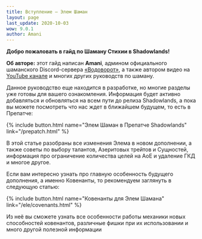 ```yaml
---
title: Вступление – Элем Шаман
layout: page
last_update: 2020-10-03 
wow: 9.0.1
author: Amani
---
```

**Добро пожаловать в гайд по Шаману Стихии в Shadowlands!**

**Об авторе:** этот гайд написан **Amani**, админом официального шаманского Discord-сервера [«Водоворот»](https://discord.gg/8Bag6kT), а также автором видео на [YouTube канале](https://youtube.com/channel/UC5IikzgR1TeED-DxPLqISHg) и многих других руководств по шаману. 

Данное руководство еще находится в разработке, но многие разделы уже готовы для вашего ознакомления. Информация будет активно добавляться и обновляться на всем пути до релиза Shadowlands, а пока вы можете посмотреть что нас ждет в ближайшем будущем, то есть в Препатче:

{% include button.html name="Элем Шаман в Препатче Shadowlands" link="/prepatch.html" %}  
  
В этой статье разобраны все изменения Элема в новом дополнении, а также советы по выбору талантов, Азеритовых трейтов и Сущностей, информация про ограничение количества целей на АоЕ и удаление ГКД и многое другое.

Если вам интересно узнать про главную особенность будущего дополнения, а именно Ковенанты, то рекомендуем заглянуть в следующую статью:

{% include button.html name="Ковенанты для Элем Шамана" link="/ele/covenants.html" %}

Из неё вы сможете узнать все особенности работы механики новых способностей ковенантов, различные фишки при их использовании и много другой полезной информации
